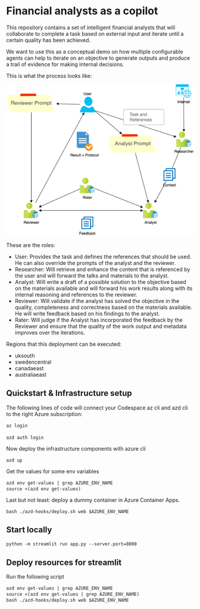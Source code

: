 # Financial analysts as a copilot
This repository contains a set of intelligent financial analysts that will collaborate to complete a task based on external input and iterate until a certain quality has been achieved.

We want to use this as a conceptual demo on how multiple configurable agents can help to iterate on an objective to generate outputs and produce a trail of evidence for making internal decisions.

This is what the process looks like:

![architecture](diagram.png)

These are the roles:
- User: Provides the task and defines the references that should be used. He can also override the prompts of the analyst and the reviewer.
- Researcher: Will retrieve and enhance the content that is referenced by the user and will forward the talks and materials to the analyst.
- Analyst: Will write a draft of a possible solution to the objective based on the materials available and will forward his work results along with its internal reasoning and references to the reviewer.
- Reviewer: Will validate if the analyst has solved the objective in the quality, completeness and correctness based on the materials available. He will write feedback based on his findings to the analyst.
- Rater: Will judge if the Analyst has incorporated the feedback by the Reviewer and ensure that the quality of the work output and metadata improves over the iterations.

Regions that this deployment can be executed:
- uksouth
- swedencentral
- canadaeast
- australiaeast

## Quickstart & Infrastructure setup

The following lines of code will connect your Codespace az cli and azd cli to the right Azure subscription:

```
az login

azd auth login

```

Now deploy the infrastructure components with azure cli

```
azd up
```

Get the values for some env variables
```
azd env get-values | grep AZURE_ENV_NAME
source <(azd env get-values)
```

Last but not least: deploy a dummy container in Azure Container Apps. 
```
bash ./azd-hooks/deploy.sh web $AZURE_ENV_NAME

```

## Start locally

```
python -m streamlit run app.py --server.port=8000
```

## Deploy resources for streamlit 

Run the following script

```
azd env get-values | grep AZURE_ENV_NAME
source <(azd env get-values | grep AZURE_ENV_NAME)
bash ./azd-hooks/deploy.sh web $AZURE_ENV_NAME
```
